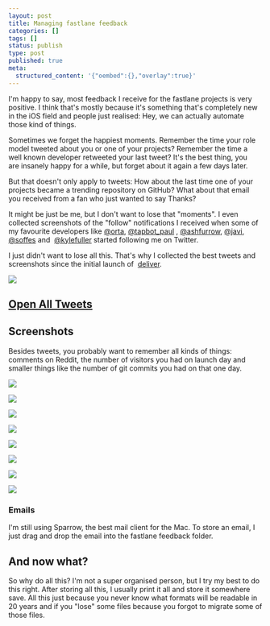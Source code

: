 ```yaml
---
layout: post
title: Managing fastlane feedback
categories: []
tags: []
status: publish
type: post
published: true
meta:
  structured_content: '{"oembed":{},"overlay":true}'
---
```


I'm happy to say, most feedback I receive for the fastlane projects is very positive. I think that's mostly because it's something that's completely new in the iOS field and people just realised: 
Hey, we can actually automate those kind of things.

Sometimes we forget the happiest moments. Remember the time your role model tweeted about you or one of your projects? Remember the time a well known developer retweeted your last tweet? It's the best thing, you are insanely happy for a while, but forget about it again a few days later. 

But that doesn't only apply to tweets: How about the last time one of your projects became a trending repository on GitHub? What about that email you received from a fan who just wanted to say 
Thanks?

It might be just be me, but I don't want to lose that "moments". I even collected screenshots of the "follow" notifications I received when some of my favourite developers like 
[@orta](https://twitter.com/orta), 
[@tapbot_paul](https://twitter.com/tapbot_paul) ,
[@ashfurrow](https://twitter.com/ashfurrow), 
[@javi](https://twitter.com/javi), 
[@soffes](https://twitter.com/soffes) and 
[@kylefuller](https://twitter.com/kylefuller) started following me on Twitter.

I just didn't want to lose all this. That's why I collected the best tweets and screenshots since the initial launch of 
[deliver](https://github.com/KrauseFx/deliver). 
  
      
[![](/squarespace_images/static_545299aae4b0e9514fe30c95_54529a29e4b025a90f45cc50_559a6a86e4b0d1b573f541ed_1436183180617__img.png)](https://s3-eu-west-1.amazonaws.com/krausefx/twitter.html)
  


## [Open All Tweets](https://s3-eu-west-1.amazonaws.com/krausefx/twitter.html)


## Screenshots


Besides tweets, you probably want to remember all kinds of things: comments on Reddit, the number of visitors you had on launch day and smaller things like the number of git commits you had on that one day.

![](/squarespace_images/static_545299aae4b0e9514fe30c95_54529a29e4b025a90f45cc50_559a6b4ae4b049903899f0fe_1436183373322_All3.png)
  

  
   
![](/squarespace_images/static_545299aae4b0e9514fe30c95_54529a29e4b025a90f45cc50_559a6b2fe4b03cf942e3ade2_1436183344769_Screenshot+2015-07-05+18.37.10.png.10.png)
  

  
   
![](/squarespace_images/static_545299aae4b0e9514fe30c95_54529a29e4b025a90f45cc50_559a6b69e4b01a6af5949b07_1436183403508_143+Analytics.png)
  

  
   
![](/squarespace_images/static_545299aae4b0e9514fe30c95_54529a29e4b025a90f45cc50_559a6b6fe4b0eb5f8387e89a_1436183408242_destroyingJobsCensored.png)
  

  
   
![](/squarespace_images/static_545299aae4b0e9514fe30c95_54529a29e4b025a90f45cc50_559a6b90e4b0f75fd2a21872_1436183440495_NiceFacebook.png)
  

  
   
![](/squarespace_images/static_545299aae4b0e9514fe30c95_54529a29e4b025a90f45cc50_559a6dc9e4b0e6e634ccccd4_1436184011126_Screenshot+2014-11-01+15.45.41%282%29.png.41%282%29.png)
  

  
   
![](/squarespace_images/static_545299aae4b0e9514fe30c95_54529a29e4b025a90f45cc50_559a6cf9e4b02c1d748548af_1436183804182_Screenshot+2015-06-25+16.49.12.png.12.png)
  

  
   
![](/squarespace_images/static_545299aae4b0e9514fe30c95_54529a29e4b025a90f45cc50_559a6b34e4b04ab9f76823cd_1436183349663_Screenshot+2015-07-05+18.46.12.png.12.png)

### Emails


I'm still using Sparrow, the best mail client for the Mac. To store an email, I just drag and drop the email into the fastlane feedback folder.

## And now what?


So why do all this? I'm not a super organised person, but I try my best to do this right. After storing all this, I usually print it all and store it somewhere save. All this just because you never know what formats will be readable in 20 years and if you "lose" some files because you forgot to migrate some of those files. 

